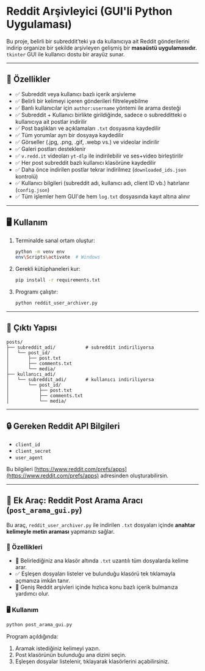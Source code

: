 # Reddit Arşivleyici (GUI'li Python Uygulaması)

Bu proje, belirli bir subreddit’teki ya da kullanıcıya ait Reddit gönderilerini indirip organize bir şekilde arşivleyen gelişmiş bir **masaüstü uygulamasıdır.** `tkinter` GUI ile kullanıcı dostu bir arayüz sunar.

---

## 🎯 Özellikler

- ✅ Subreddit veya kullanıcı bazlı içerik arşivleme
- ✅ Belirli bir kelimeyi içeren gönderileri filtreleyebilme
- ✅ Banlı kullanıcılar için `author:username` yöntemi ile arama desteği
- ✅ Subreddit + Kullanıcı birlikte girildiğinde, sadece o subredditteki o kullanıcıya ait postlar indirilir
- ✅ Post başlıkları ve açıklamaları `.txt` dosyasına kaydedilir  
- ✅ Tüm yorumlar ayrı bir dosyaya kaydedilir  
- ✅ Görseller (.jpg, .png, .gif, .webp vs.) ve videolar indirilir  
- ✅ Galeri postları desteklenir  
- ✅ `v.redd.it` videoları `yt-dlp` ile indirilebilir ve ses+video birleştirilir  
- ✅ Her post subreddit bazlı kullanıcı klasörüne kaydedilir  
- ✅ Daha önce indirilen postlar tekrar indirilmez (`downloaded_ids.json` kontrolü)  
- ✅ Kullanıcı bilgileri (subreddit adı, kullanıcı adı, client ID vb.) hatırlanır (`config.json`)  
- ✅ Tüm işlemler hem GUI'de hem `log.txt` dosyasında kayıt altına alınır  

---

## 🖥️ Kullanım

1. Terminalde sanal ortam oluştur:
   ```bash
   python -m venv env
   env\Scripts\activate  # Windows
   ```

2. Gerekli kütüphaneleri kur:
   ```bash
   pip install -r requirements.txt
   ```

3. Programı çalıştır:
   ```bash
   python reddit_user_archiver.py
   ```

---

## 📂 Çıktı Yapısı

```
posts/
├── subreddit_adi/           # subreddit indiriliyorsa
│   └── post_id/
│       ├── post.txt
│       ├── comments.txt
│       └── media/
├── kullanıcı_adi/
│   └── subreddit_adi/       # kullanıcı indiriliyorsa
│       └── post_id/
│           ├── post.txt
│           ├── comments.txt
│           └── media/
```

---

## 🔒 Gereken Reddit API Bilgileri

- `client_id`
- `client_secret`
- `user_agent`

Bu bilgileri [https://www.reddit.com/prefs/apps](https://www.reddit.com/prefs/apps) adresinden oluşturabilirsin.

---

## 🔎 Ek Araç: Reddit Post Arama Aracı (`post_arama_gui.py`)

Bu araç, `reddit_user_archiver.py` ile indirilen `.txt` dosyaları içinde **anahtar kelimeyle metin araması** yapmanızı sağlar.

### 🧩 Özellikleri

- 📂 Belirlediğiniz ana klasör altında `.txt` uzantılı tüm dosyalarda kelime arar.
- ✅ Eşleşen dosyaları listeler ve bulunduğu klasörü tek tıklamayla açmanıza imkân tanır.
- 🧠 Geniş Reddit arşivleri içinde hızlıca konu bazlı içerik bulmanıza yardımcı olur.

### 🖥️ Kullanım

```bash
python post_arama_gui.py
```

Program açıldığında:
1. Aramak istediğiniz kelimeyi yazın.
2. Post klasörünün bulunduğu ana dizini seçin.
3. Eşleşen dosyalar listelenir, tıklayarak klasörlerini açabilirsiniz.

